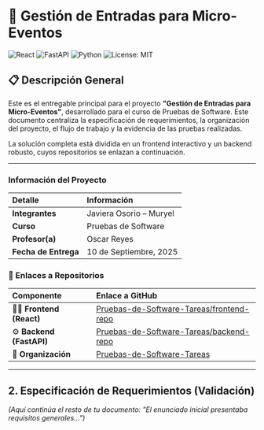 # 🚀 Gestión de Entradas para Micro-Eventos

![React](https://img.shields.io/badge/React-20232A?style=for-the-badge&logo=react&logoColor=61DAFB) ![FastAPI](https://img.shields.io/badge/FastAPI-009688?style=for-the-badge&logo=fastapi&logoColor=white) ![Python](https://img.shields.io/badge/Python-3776AB?style=for-the-badge&logo=python&logoColor=white) ![License: MIT](https://img.shields.io/badge/License-MIT-yellow.svg)

## 📋 Descripción General
Este es el entregable principal para el proyecto **"Gestión de Entradas para Micro-Eventos"**, desarrollado para el curso de Pruebas de Software. Este documento centraliza la especificación de requerimientos, la organización del proyecto, el flujo de trabajo y la evidencia de las pruebas realizadas.

La solución completa está dividida en un frontend interactivo y un backend robusto, cuyos repositorios se enlazan a continuación.

---

### Información del Proyecto

| Detalle | Información |
| :--- | :--- |
| **Integrantes** | Javiera Osorio – Muryel |
| **Curso** | Pruebas de Software |
| **Profesor(a)** | Oscar Reyes |
| **Fecha de Entrega** | 10 de Septiembre, 2025 |

### 🔗 Enlaces a Repositorios

| Componente | Enlace a GitHub |
| :--- | :--- |
| 👩‍💻 **Frontend (React)** | [Pruebas-de-Software-Tareas/frontend-repo](https://github.com/Pruebas-de-Software-Tareas/URL-DEL-REPO-FRONTEND) |
| ⚙️ **Backend (FastAPI)** | [Pruebas-de-Software-Tareas/backend-repo](https://github.com/Pruebas-de-Software-Tareas/URL-DEL-REPO-BACKEND) |
| 🏢 **Organización** | [Pruebas-de-Software-Tareas](https://github.com/Pruebas-de-Software-Tareas) |

---

## 2. Especificación de Requerimientos (Validación)

*(Aquí continúa el resto de tu documento: "El enunciado inicial presentaba requisitos generales...")*
